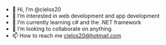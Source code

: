 - 👋 Hi, I’m @cielos20
- 👀 I’m interested in web development and app development
- 🌱 I’m currently learning c# and the .NET framework
- 💞️ I’m looking to collaborate on anything
- 📫 How to reach me cielos20@hotmail.com

<!---
cielos20/cielos20 is a ✨ special ✨ repository because its `README.md` (this file) appears on your GitHub profile.
You can click the Preview link to take a look at your changes.
--->
